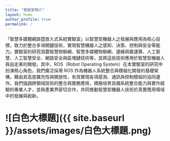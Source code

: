 ```yaml
---
title: "實驗室簡介"
layout: home
author_profile: true
permalink: /
---
```


「智慧多媒體網路暨嵌入式系統實驗室」以智慧型機器人之發展與應用為核心目標，致力於整合多項關鍵技術，實現智慧機器人之感知、決策、控制與安全等能力。實驗室的研究涵蓋智慧物聯網、智慧多媒體物聯網、邊緣與霧運算、人工智慧、人工智慧安全、網路安全與區塊鏈技術等，並將這些技術應用於智慧型機器人與自走車的開發。其中，ROS（Robot Operating System）在本實驗室的研究中扮演核心角色，我們廣泛採用 ROS 作為機器人系統整合與模組化開發的基礎架構，藉由其高度擴充性與開放性，有效實現各項感測、通訊與控制模組的協同運作。我們強調跨領域技術的整合與實務應用，積極培育具備系統整合能力與實作經驗的專業人才，並與產業界密切合作，共同推動智慧型機器人技術於真實應用場域中的發展與創新。

# ![白色大標題]({{ site.baseurl }}/assets/images/白色大標題.png)
